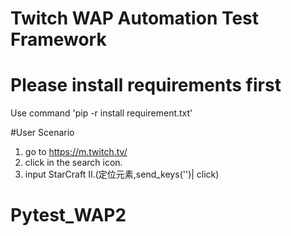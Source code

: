 # Twitch WAP Automation Test Framework


# Please install requirements first
Use command 'pip -r install requirement.txt'



#User Scenario
1. go to https://m.twitch.tv/
2. click in the search icon.
3. input StarCraft II.(定位元素,send_keys('')| click)


# Pytest_WAP2
